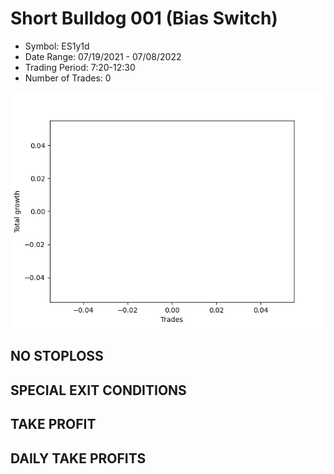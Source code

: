 # Short Bulldog 001 (Bias Switch)
- Symbol: ES1y1d
- Date Range: 07/19/2021 - 07/08/2022
- Trading Period: 7:20-12:30
- Number of Trades: 0

![Plot](ShortBulldog001ES1y1d(BiasSwitch).png)
## NO STOPLOSS









## SPECIAL EXIT CONDITIONS 


## TAKE PROFIT











## DAILY TAKE PROFITS




























